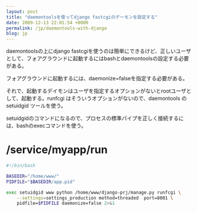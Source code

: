```yaml
---
layout: post
title: "daemontoolsを使ってdjango fastcgiのデーモンを設定する"
date: 2009-12-13 22:01:54 +0000
permalink: /jp/daemontools-with-django
blog: jp
---
```


daemontoolsの上にdjango
fastcgiを使うのは簡単にできるけど、正しいユーザとして、フォアグラウンドに起動するにはbashとdaemontoolsの設定する必要がある。

フォアグラウンドに起動するには、daemonize=falseを指定する必要がある。

それで、起動するデイモンはユーザを指定するオプションがないとrootユーザとして、起動する。runfcgi
はそういうオプションがないので、daemontools の setuidgid
ツールを使う。

setuidgidのコマンドになるので、プロセスの標準パイプを正しく接続するには、bashのexecコマンドを使う。

# /service/myapp/run

``` bash
#!/bin/bash

BASEDIR="/home/www/"
PIDFILE="$BASEDIR/app.pid"

exec setuidgid www python /home/www/django-prj/manage.py runfcgi \
    --settings=settings_production method=threaded  port=8001 \
    pidfile=$PIDFILE daemonize=false 2>&1
```
